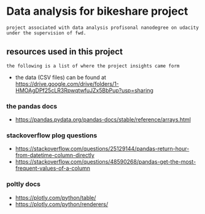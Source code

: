 # Data analysis for bikeshare project
    project associated with data analysis profisonal nanodegree on udacity under the supervision of fwd. 

## resources used in this project
    the following is a list of where the project insights came form
- the data (CSV files) can be found at https://drive.google.com/drive/folders/1-HMOAgDPf25cLR3RpwqtwfuJZx5BbPup?usp=sharing

### the pandas docs
- https://pandas.pydata.org/pandas-docs/stable/reference/arrays.html
### stackoverflow plog questions
- https://stackoverflow.com/questions/25129144/pandas-return-hour-from-datetime-column-directly
- https://stackoverflow.com/questions/48590268/pandas-get-the-most-frequent-values-of-a-column
### poltly docs
- https://plotly.com/python/table/
- https://plotly.com/python/renderers/